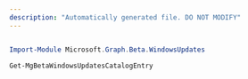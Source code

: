 ```yaml
---
description: "Automatically generated file. DO NOT MODIFY"
---
```


```powershell

Import-Module Microsoft.Graph.Beta.WindowsUpdates

Get-MgBetaWindowsUpdatesCatalogEntry

```